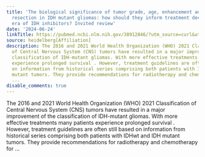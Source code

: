 ```yaml
---
title: 'The biological significance of tumor grade, age, enhancement and extent of
  resection in IDH mutant gliomas: how should they inform treatment decision in the
  era of IDH inhibitors? Invited review'
date: '2024-06-24'
linkTitle: https://pubmed.ncbi.nlm.nih.gov/38912846/?utm_source=curl&utm_medium=rss&utm_campaign=pubmed-2&utm_content=1FakS-2QOkCT8HsMOQP1bCRQ4YzyumYOmxmF0moLsQ3dFB1E9V&fc=20220326224207&ff=20240624182446&v=2.18.0.post9+e462414
source: heidelberg[Affiliation]
description: The 2016 and 2021 World Health Organization (WHO) 2021 Classification
  of Central Nervous System (CNS) tumors have resulted in a major improvement of the
  classification of IDH-mutant gliomas. With more effective treatments many patients
  experience prolonged survival . However, treatment guidelines are often still based
  on information from historical series comprising both patients with IDHwt and IDH
  mutant tumors. They provide recommendations for radiotherapy and chemotherapy for
  ...
disable_comments: true
---
```

The 2016 and 2021 World Health Organization (WHO) 2021 Classification of Central Nervous System (CNS) tumors have resulted in a major improvement of the classification of IDH-mutant gliomas. With more effective treatments many patients experience prolonged survival . However, treatment guidelines are often still based on information from historical series comprising both patients with IDHwt and IDH mutant tumors. They provide recommendations for radiotherapy and chemotherapy for ...